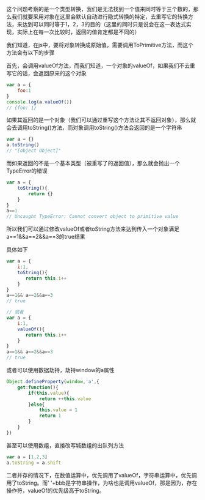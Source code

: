 这个问题考察的是一个类型转换，我们是无法找到一个值来同时等于三个数的，那么我们就要采用对象在这里会默认自动进行隐式转换的特定，去重写它的转换方法，来达到可以同时等于1，2，3的目的（这里的同时只是说会在这一表达式实现，实际上在每一次比较时，返回的值肯定都是不同的）

我们知道，在js中，要将对象转换成原始值，需要调用ToPrimitive方法，而这个方法会有以下的步骤

首先，会调用valueOf方法，而我们知道，一个对象的valueOf，如果我们不去重写它的话，会返回原来的这个对象
```javascript
var a = {
    foo:1
}
console.log(a.valueOf())
// {foo: 1}
```
如果其返回的是一个对象（我们可以通过重写这个方法让其不返回对象），那么就会去调用toString()方法，而对象调用toString()方法会返回的是一个字符串
```javascript
var a = {}
a.toString()
// "[object Object]"
```
而如果返回的不是一个基本类型（被重写了的返回值），那么就会抛出一个TypeError的错误
```javascript
var a = {
    toString(){
        return {}
    }
}
a==1
// Uncaught TypeError: Cannot convert object to primitive value
```


所以我们可以通过修改valueOf或者toString方法来达到传入一个对象满足a==1&&a==2&&a==3的true结果

具体如下
```javascript
var a = {
    i:1,
    toString(){
       return this.i++ 
    }
}
a==1&& a==2&&a==3
// true

// 或者
var a = {
    i:1,
    valueOf(){
       return this.i++ 
    }
}
a==1&& a==2&&a==3
// true
```


或者可以使用数据劫持，劫持window的a属性
```javascript
Object.defineProperty(window,'a',{
    get:function(){
        if(this.value){
            return ++this.value
        }else{
            this.value = 1
            return 1
        }
    }
})
```

甚至可以使用数组，直接改写城数组的出队列方法
```javascript
var a = [1,2,3]
a.toString = a.shift
```


二者并存的情况下，在数值运算中，优先调用了valueOf，字符串运算中，优先调用了toString。而’ '+bbb是字符串操作，为啥也是调用valueOf，那是因为，存在操作符，valueOf的优先级高于toString。